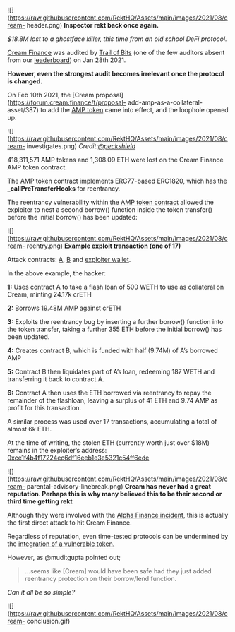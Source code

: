 ![](https://raw.githubusercontent.com/RektHQ/Assets/main/images/2021/08/cream-
header.png) **Inspector rekt back once again.**

 _$18.8M lost to a ghostface killer, this time from an old school DeFi
protocol._

[Cream
Finance](https://twitter.com/peckshield/status/1432224092275548160?s=20) was
audited by [Trail of Bits](https://docs.cream.finance/audit-report) (one of
the few auditors absent from our
[leaderboard](https://www.rekt.news/leaderboard/)) on Jan 28th 2021.

 **However, even the strongest audit becomes irrelevant once the protocol is
changed.**

On Feb 10th 2021, the [Cream proposal](https://forum.cream.finance/t/proposal-
add-amp-as-a-collateral-asset/387) to add the [AMP
token](https://twitter.com/CreamdotFinance/status/1359348996032974852?s=20)
came into effect, and the loophole opened up.

![](https://raw.githubusercontent.com/RektHQ/Assets/main/images/2021/08/cream-
investigates.png)
_Credit:[@peckshield](https://twitter.com/peckshield/status/1432249600002478081)_

418,311,571 AMP tokens and 1,308.09 ETH were lost on the Cream Finance AMP
token contract.

The AMP token contract implements ERC77-based ERC1820, which has the
**_callPreTransferHooks** for reentrancy.

The reentrancy vulnerability within the [AMP token
contract](https://etherscan.io/address/0xff20817765cb7f73d4bde2e66e067e58d11095c2#code)
allowed the exploiter to nest a second borrow() function inside the token
transfer() before the initial borrow() has been updated:

![](https://raw.githubusercontent.com/RektHQ/Assets/main/images/2021/08/cream-
reentry.png) **[Example exploit
transaction](https://etherscan.io/tx/0xa9a1b8ea288eb9ad315088f17f7c7386b9989c95b4d13c81b69d5ddad7ffe61e)
(one of 17)**

Attack contracts:
[A](https://etherscan.io/address/0x38c40427efbaae566407e4cde2a91947df0bd22b),
[B](https://etherscan.io/address/0x0ec306d7634314d35139d1df4a630d829475a125)
and [exploiter
wallet](https://etherscan.io/address/0xce1f4b4f17224ec6df16eeb1e3e5321c54ff6ede).

In the above example, the hacker:

 **1:** Uses contract A to take a flash loan of 500 WETH to use as collateral
on Cream, minting 24.17k crETH

 **2:** Borrows 19.48M AMP against crETH

 **3:** Exploits the reentrancy bug by inserting a further borrow() function
into the token transfer, taking a further 355 ETH before the initial borrow()
has been updated.

 **4:** Creates contract B, which is funded with half (9.74M) of A’s borrowed
AMP

 **5:** Contract B then liquidates part of A’s loan, redeeming 187 WETH and
transferring it back to contract A.

 **6:** Contract A then uses the ETH borrowed via reentrancy to repay the
remainder of the flashloan, leaving a surplus of 41 ETH and 9.74 AMP as profit
for this transaction.

A similar process was used over 17 transactions, accumulating a total of
almost 6k ETH.

At the time of writing, the stolen ETH (currently worth just over $18M)
remains in the exploiter’s address:
[0xce1f4b4f17224ec6df16eeb1e3e5321c54ff6ede](https://etherscan.io/address/0xce1f4b4f17224ec6df16eeb1e3e5321c54ff6ede)

![](https://raw.githubusercontent.com/RektHQ/Assets/main/images/2021/08/cream-
parental-advisory-linebreak.png) **Cream has never had a great reputation.
Perhaps this is why many believed this to be their second or third time
getting rekt**

Although they were involved with the [Alpha Finance
incident](https://rekt.news/alpha-finance-rekt/), this is actually the first
direct attack to hit Cream Finance.

Regardless of reputation, even time-tested protocols can be undermined by the
[integration of a vulnerable
token.](https://www.youtube.com/watch?v=6GaCt_lM_ak)

However, as @muditgupta pointed out;

> ...seems like [Cream] would have been safe had they just added reentrancy
> protection on their borrow/lend function.

 _Can it all be so simple?_

![](https://raw.githubusercontent.com/RektHQ/Assets/main/images/2021/08/cream-
conclusion.gif)


